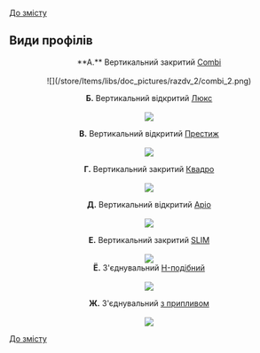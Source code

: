 [До змісту](/service/doc/?cid=sliding-systems-new)
## Види профілів
<center>
**А.** Вертикальний закритий  <a href="https://viyar.ua/catalog/profil_vertikalnyy_zakrytyy_combi_anodir_pokrytie_serebro_5_2m/" target="_blank"> Combi </a> <br><br>
![](/store/Items/libs/doc_pictures/razdv_2/combi_2.png)

**Б.** Вертикальний відкритий  <a href="https://viyar.ua/catalog/vertikalnyy_profil/?arrFilter_239_2934386948=Y&arrFilter_242_2782946485=Y&set_filter=%D0%9F%D0%BE%D0%BA%D0%B0%D0%B7%D0%B0%D1%82%D1%8C" target="_blank"> Люкс </a> <br><br>
![](/store/Items/libs/doc_pictures/razdv_2/lux_2.png)

**В.** Вертикальний відкритий  <a href="https://viyar.ua/search/?q=%D0%92%D0%B5%D1%80%D1%82%D0%B8%D0%BA%D0%B0%D0%BB%D1%8C%D0%BD%D1%8B%D0%B9+%D0%BE%D1%82%D0%BA%D1%80%D1%8B%D1%82%D1%8B%D0%B9+%D0%9F%D1%80%D0%B5%D1%81%D1%82%D0%B8%D0%B6&s=" target="_blank">Престиж </a> <br><br>
![](/store/Items/libs/doc_pictures/razdv_2/prestig_2.png)

**Г.** Вертикальний закритий  <a href="https://viyar.ua/search/?q=%D0%92%D0%B5%D1%80%D1%82%D0%B8%D0%BA%D0%B0%D0%BB%D1%8C%D0%BD%D1%8B%D0%B9+%D0%B7%D0%B0%D0%BA%D1%80%D1%8B%D1%82%D1%8B%D0%B9+%D0%9A%D0%B2%D0%B0%D0%B4%D1%80%D0%BE&s=" target="_blank">Квадро </a> <br><br>
![](/store/Items/libs/doc_pictures/razdv_2/kvadro_2.png)

**Д.** Вертикальний відкритий  <a href="https://viyar.ua/search/?q=%D0%9F%D1%80%D0%BE%D1%84%D0%B8%D0%BB%D1%8C+%D0%B2%D0%B5%D1%80%D1%82%D0%B8%D0%BA%D0%B0%D0%BB%D1%8C%D0%BD%D1%8B%D0%B9+%D0%BE%D1%82%D0%BA%D1%80%D1%8B%D1%82%D1%8B%D0%B9+%D0%90%D1%80%D0%B8%D0%BE&s=" target="_blank">Аріо </a> <br><br>
![](/store/Items/libs/doc_pictures/razdv_2/ario_2.png) <br>

**Е.** Вертикальний закритий  <a href="https://viyar.ua/catalog/profil_zakrytyy_slim/" target="_blank">SLIM </a> <br><br>
![](/store/Items/libs/doc_pictures/razdv_2/slim_2.png) <br>
**Ё.** З'єднувальний <a href="https://viyar.ua/search/?q=%D0%9F%D1%80%D0%BE%D1%84%D0%B8%D0%BB%D1%8C+%D1%81%D0%BE%D0%B5%D0%B4%D0%B8%D0%BD%D0%B8%D1%82%D0%B5%D0%BB%D1%8C%D0%BD%D1%8B%D0%B9+%D0%9D-+%D0%BE%D0%B1%D1%80%D0%B0%D0%B7%D0%BD%D1%8B%D0%B9&s=" target="_blank">H-подібний </a> <br><br>
![](/store/Items/libs/doc_pictures/razdv_2/h_2.png)

**Ж.** З'єднувальний <a href=" https://viyar.ua/search/?q=%25D0%259F%25D1%2580%25D0%25BE%25D1%2584%25D0%25B8%25D0%25BB%25D1%258C+%25D1%2581%25D0%25BE%25D0%25B5%25D0%25B4%25D0%25B8%25D0%25BD%25D0%25B8%25D1%2582%25D0%25B5%25D0%25BB%25D1%258C%25D0%25BD%25D1%258B%25D0%25B9+%25D0%25A1+%25D0%25BF%25D1%2580%25D0%25B8%25D0%25BB%25D0%25B8%25D0%25B2%25D0%25BE%25D0%25BC&s=" target="_blank"> з припливом </a> <br><br>
![](/store/Items/libs/doc_pictures/razdv_2/spriliv_2.png)
</center>

[До змісту](/service/doc/?cid=sliding-systems-new)
